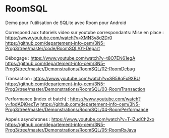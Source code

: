 # RoomSQL

Demo pour l'utilisation de SQLite avec Room pour Android

Correspond aux tutoriels video sur youtube correspondants:
Mise en place :
https://www.youtube.com/watch?v=XMN3y8d2Dr0
https://github.com/departement-info-cem/3N5-Prog3/tree/master/code/RoomSQL/01-Depart

Débogage :
https://www.youtube.com/watch?v=t8O7EN61egA
https://github.com/departement-info-cem/3N5-Prog3/tree/master/Demonstrations/RoomSQL/02-RoomDebug

Transaction :
https://www.youtube.com/watch?v=SB58qEx9XBU
https://github.com/departement-info-cem/3N5-Prog3/tree/master/Demonstrations/RoomSQL/03-RoomTransaction

Performance (index et batch) :
https://www.youtube.com/watch?v=fpdADjOecTw
https://github.com/departement-info-cem/3N5-Prog3/tree/master/Demonstrations/RoomSQL/04-RoomPerformance

Appels asynchrones :
https://www.youtube.com/watch?v=T-iZudCh2xo
https://github.com/departement-info-cem/3N5-Prog3/tree/master/Demonstrations/RoomSQL/05-RoomRxJava
